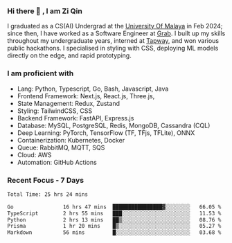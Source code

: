 <!-- <img height="180rem" width="100%" src="https://github.com/ziqinyeow/ziqinyeow/blob/main/header.png?raw=true" /> -->

### Hi there 👋 , I am Zi Qin
<!-- ![visitors](https://visitor-badge.glitch.me/badge?page_id=page.id) -->

I graduated as a CS(AI) Undergrad at the [University Of Malaya](https://www.um.edu.my/) in Feb 2024; since then, I have worked as a Software Engineer at [Grab](https://www.grab.com/my/). I built up my skills throughout my undergraduate years, interned at [Tapway](https://gotapway.com/), and won various public hackathons. I specialised in styling with CSS, deploying ML models directly on the edge, and rapid prototyping.

### I am proficient with

- Lang: Python, Typescript, Go, Bash, Javascript, Java
- Frontend Framework: Next.js, React.js, Three.js,
- State Management: Redux, Zustand
- Styling: TailwindCSS, CSS
- Backend Framework: FastAPI, Express.js
- Database: MySQL, PostgreSQL, Redis, MongoDB, Cassandra (CQL)
- Deep Learning: PyTorch, TensorFlow (TF, TFjs, TFLite), ONNX
- Containerization: Kubernetes, Docker
- Queue: RabbitMQ, MQTT, SQS
- Cloud: AWS
- Automation: GitHub Actions

### Recent Focus - 7 Days
<!--START_SECTION:waka-->

```txt
Total Time: 25 hrs 24 mins

Go                16 hrs 47 mins  ████████████████▓░░░░░░░░   66.05 %
TypeScript        2 hrs 55 mins   ███░░░░░░░░░░░░░░░░░░░░░░   11.53 %
Python            2 hrs 13 mins   ██▒░░░░░░░░░░░░░░░░░░░░░░   08.76 %
Prisma            1 hr 20 mins    █▒░░░░░░░░░░░░░░░░░░░░░░░   05.27 %
Markdown          56 mins         █░░░░░░░░░░░░░░░░░░░░░░░░   03.68 %
```

<!--END_SECTION:waka-->

<!--![Leetcode Stats](https://leetcard.jacoblin.cool/ziqinyeow?ext=heatmap&theme=light,nord&width=1200&height=400)-->
